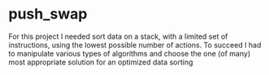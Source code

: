 # push_swap

For this project I needed sort data on a stack, with a limited set of instructions, using
the lowest possible number of actions. To succeed I had to manipulate various
types of algorithms and choose the one (of many) most appropriate solution for an
optimized data sorting
